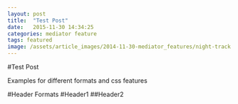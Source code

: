 ```yaml
---
layout: post
title:  "Test Post"
date:   2015-11-30 14:34:25
categories: mediator feature
tags: featured
image: /assets/article_images/2014-11-30-mediator_features/night-track.JPG
---
```

#Test Post

Examples for different formats and css features

#Header Formats
#Header1
##Header2



